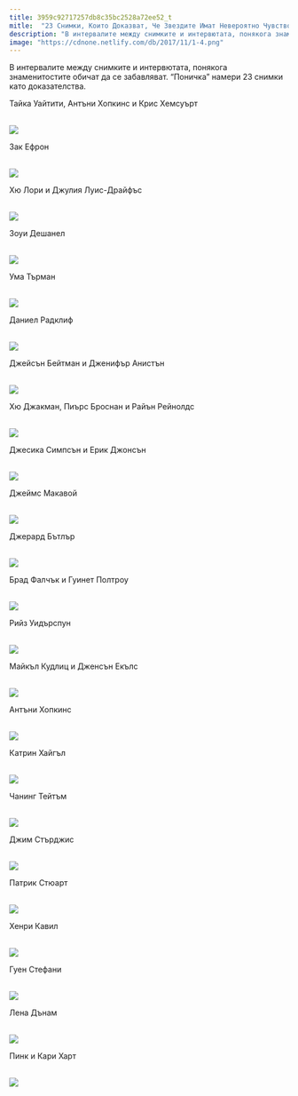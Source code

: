 ```yaml
---
title: 3959c92717257db8c35bc2528a72ee52_t
mitle:  "23 Снимки, Които Доказват, Че Звездите Имат Невероятно Чувство За Хумор!"
description: "В интервалите между снимките и интервютата, понякога знаменитостите обичат да се забавляват. &qout;Поничка&qout; намери 23 снимки като доказателства. Тайка Уайтити, Антъни Хо�"
image: "https://cdnone.netlify.com/db/2017/11/1-4.png"
---
```


 <p>В интервалите между снимките и интервютата, понякога знаменитостите обичат да се забавляват. “Поничка” намери 23 снимки като доказателства.</p>      <p>Тайка Уайтити, Антъни Хопкинс и Крис Хемсуърт</p> <p> <br/><img src="https://cdnone.netlify.com/db/2017/11/1-4.png"/></p> <p>Зак Ефрон</p>      <p> <br/><img src="https://cdnone.netlify.com/db/2017/11/2-4.png"/></p> <p>Хю Лори и Джулия Луис-Драйфъс</p> <p> <br/><img src="https://cdnone.netlify.com/db/2017/11/3-4.png"/></p> <p>Зоуи Дешанел</p>      <p> <br/><img src="https://cdnone.netlify.com/db/2017/11/4-4.png"/></p> <p>Ума Търман</p> <p> <br/><img src="https://cdnone.netlify.com/db/2017/11/5-5.png"/></p> <p>Даниел Радклиф</p> <p> <br/><img src="https://cdnone.netlify.com/db/2017/11/6-5.png"/></p> <p>Джейсън Бейтман и Дженифър Анистън</p>      <p> <br/><img src="https://cdnone.netlify.com/db/2017/11/7-4.png"/></p> <p>Хю Джакман, Пиърс Броснан и Райън Рейнолдс</p> <p> <br/><img src="https://cdnone.netlify.com/db/2017/11/8-4.png"/></p> <p>Джесика Симпсън и Ерик Джонсън</p>      <p> <br/><img src="https://cdnone.netlify.com/db/2017/11/9-4.png"/></p> <p>Джеймс Макавой</p> <p> <br/><img src="https://cdnone.netlify.com/db/2017/11/10-4.png"/></p> <p>Джерард Бътлър</p> <p> <br/><img src="https://cdnone.netlify.com/db/2017/11/11-4.png"/></p> <p>Брад Фалчък и Гуинет Полтроу</p> <p> <br/><img src="https://cdnone.netlify.com/db/2017/11/12-4.png"/></p> <p>Рийз Уидърспун</p> <p> <br/><img src="https://cdnone.netlify.com/db/2017/11/13-3.png"/></p> <p>Майкъл Кудлиц и Дженсън Екълс</p> <p> <br/><img src="https://cdnone.netlify.com/db/2017/11/14-4.png"/></p> <p>Антъни Хопкинс</p> <p> <br/><img src="https://cdnone.netlify.com/db/2017/11/15-3.png"/></p> <p>Катрин Хайгъл</p> <p> <br/><img src="https://cdnone.netlify.com/db/2017/11/16-4.png"/></p> <p>Чанинг Тейтъм</p> <p> <br/><img src="https://cdnone.netlify.com/db/2017/11/17-3.png"/></p> <p>Джим Стърджис</p> <p> <br/><img src="https://cdnone.netlify.com/db/2017/11/18.png"/></p> <p>Патрик Стюарт</p> <p> <br/><img src="https://cdnone.netlify.com/db/2017/11/19-1.png"/></p> <p>Хенри Кавил</p> <p> <br/><img src="https://cdnone.netlify.com/db/2017/11/20-2.png"/></p> <p>Гуен Стефани</p> <p> <br/><img src="https://cdnone.netlify.com/db/2017/11/21-3.png"/></p> <p>Лена Дънам</p> <p> <br/><img src="https://cdnone.netlify.com/db/2017/11/22-1.png"/></p> <p>Пинк и Кари Харт</p> <p> <br/><img src="https://cdnone.netlify.com/db/2017/11/23.png"/></p>       